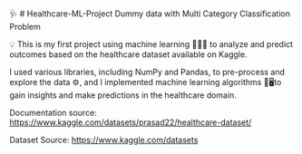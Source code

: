🩺 # Healthcare-ML-Project
Dummy data with Multi Category Classification Problem

💡 This is my first project using machine learning 👨🏻‍💻 to analyze and predict outcomes based on the healthcare dataset available on Kaggle.

I used various libraries, including NumPy and Pandas, to pre-process and explore the data ⚙️, and I implemented machine learning algorithms 🦿🖥️to gain insights and make predictions in the healthcare domain.

Documentation source: https://www.kaggle.com/datasets/prasad22/healthcare-dataset/

Dataset Source: https://www.kaggle.com/datasets
